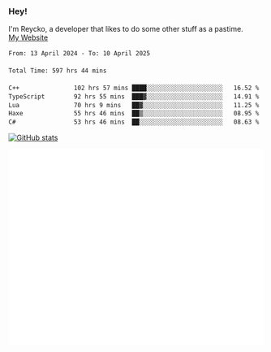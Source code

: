### Hey!
I'm Reycko, a developer that likes to do some other stuff as a pastime.  
[My Website](https://reycko.root.sx)

<!--START_SECTION:wakasection-->

```txt
From: 13 April 2024 - To: 10 April 2025

Total Time: 597 hrs 44 mins

C++               102 hrs 57 mins ████░░░░░░░░░░░░░░░░░░░░░   16.52 %
TypeScript        92 hrs 55 mins  ███▓░░░░░░░░░░░░░░░░░░░░░   14.91 %
Lua               70 hrs 9 mins   ██▓░░░░░░░░░░░░░░░░░░░░░░   11.25 %
Haxe              55 hrs 46 mins  ██▒░░░░░░░░░░░░░░░░░░░░░░   08.95 %
C#                53 hrs 46 mins  ██░░░░░░░░░░░░░░░░░░░░░░░   08.63 %
```

<!--END_SECTION:wakasection-->

[![GitHub stats](https://github-readme-stats.vercel.app/api?username=Reycko&show_icons=true&theme=dark&hide_title=true&count_private=true)](https://github.com/anuraghazra/github-readme-stats)

![Metrics](/github-metrics.svg)
